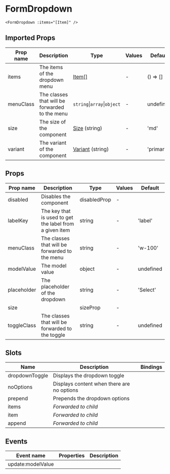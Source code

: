 # FormDropdown

```vue
<FormDropdown :items="[Item]" />
```

## Imported Props

| Prop name | Description                                    | Type                                             | Values | Default   |
| --------- | ---------------------------------------------- | ------------------------------------------------ | ------ | --------- |
| items     | The items of the dropdown menu                 | [Item[]](../../composables/useDropdownItems)     | -      | () => []  |
| menuClass | The classes that will be forwarded to the menu | `string`\|`array`\|`object`                      | -      | undefined |
| size      | The size of the component                      | [Size](../../composables/useSize) (string)       | -      | 'md'      |
| variant   | The variant of the component                   | [Variant](../../composables/useVariant) (string) | -      | 'primary' |

## Props

| Prop name   | Description                                             | Type         | Values | Default   |
| ----------- | ------------------------------------------------------- | ------------ | ------ | --------- |
| disabled    | Disables the component                                  | disabledProp | -      |           |
| labelKey    | The key that is used to get the label from a given item | string       | -      | 'label'   |
| menuClass   | The classes that will be forwarded to the menu          | string       | -      | 'w-100'   |
| modelValue  | The model value                                         | object       | -      | undefined |
| placeholder | The placeholder of the dropdown                         | string       | -      | 'Select'  |
| size        |                                                         | sizeProp     | -      |           |
| toggleClass | The classes that will be forwarded to the toggle        | string       | -      | undefined |

## Slots

| Name           | Description                                | Bindings |
| -------------- | ------------------------------------------ | -------- |
| dropdownToggle | Displays the dropdown toggle               |          |
| noOptions      | Displays content when there are no options |          |
| prepend        | Prepends the dropdown options              |          |
| items          | _Forwarded to child_                       |          |
| item           | _Forwarded to child_                       |          |
| append         | _Forwarded to child_                       |          |

## Events

| Event name        | Properties | Description |
| ----------------- | ---------- | ----------- |
| update:modelValue |            |
